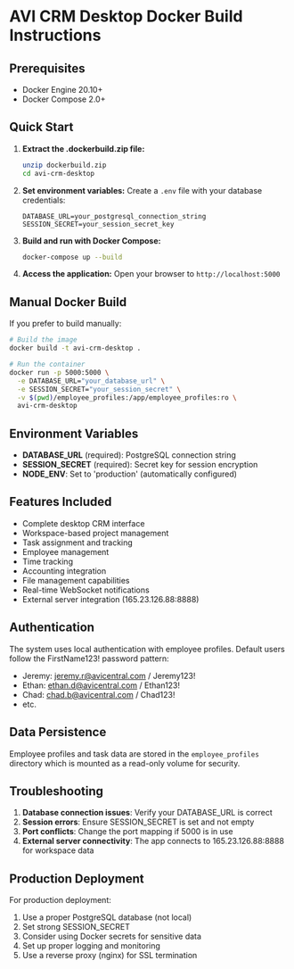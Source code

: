 # AVI CRM Desktop Docker Build Instructions

## Prerequisites
- Docker Engine 20.10+
- Docker Compose 2.0+

## Quick Start

1. **Extract the .dockerbuild.zip file:**
   ```bash
   unzip dockerbuild.zip
   cd avi-crm-desktop
   ```

2. **Set environment variables:**
   Create a `.env` file with your database credentials:
   ```
   DATABASE_URL=your_postgresql_connection_string
   SESSION_SECRET=your_session_secret_key
   ```

3. **Build and run with Docker Compose:**
   ```bash
   docker-compose up --build
   ```

4. **Access the application:**
   Open your browser to `http://localhost:5000`

## Manual Docker Build

If you prefer to build manually:

```bash
# Build the image
docker build -t avi-crm-desktop .

# Run the container
docker run -p 5000:5000 \
  -e DATABASE_URL="your_database_url" \
  -e SESSION_SECRET="your_session_secret" \
  -v $(pwd)/employee_profiles:/app/employee_profiles:ro \
  avi-crm-desktop
```

## Environment Variables

- **DATABASE_URL** (required): PostgreSQL connection string
- **SESSION_SECRET** (required): Secret key for session encryption
- **NODE_ENV**: Set to 'production' (automatically configured)

## Features Included

- Complete desktop CRM interface
- Workspace-based project management
- Task assignment and tracking
- Employee management
- Time tracking
- Accounting integration
- File management capabilities
- Real-time WebSocket notifications
- External server integration (165.23.126.88:8888)

## Authentication

The system uses local authentication with employee profiles. Default users follow the FirstName123! password pattern:
- Jeremy: jeremy.r@avicentral.com / Jeremy123!
- Ethan: ethan.d@avicentral.com / Ethan123!
- Chad: chad.b@avicentral.com / Chad123!
- etc.

## Data Persistence

Employee profiles and task data are stored in the `employee_profiles` directory which is mounted as a read-only volume for security.

## Troubleshooting

1. **Database connection issues**: Verify your DATABASE_URL is correct
2. **Session errors**: Ensure SESSION_SECRET is set and not empty
3. **Port conflicts**: Change the port mapping if 5000 is in use
4. **External server connectivity**: The app connects to 165.23.126.88:8888 for workspace data

## Production Deployment

For production deployment:
1. Use a proper PostgreSQL database (not local)
2. Set strong SESSION_SECRET
3. Consider using Docker secrets for sensitive data
4. Set up proper logging and monitoring
5. Use a reverse proxy (nginx) for SSL termination
